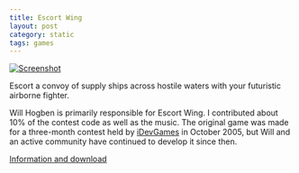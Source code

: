 ```yaml
---
title: Escort Wing
layout: post
category: static
tags: games
---
```


[![Screenshot](http://filer.case.edu/srj15/screenshots/Escort_thumb.jpg)](http://owoho.com/EscortWing/page3/files/page3-1001-full.html)

Escort a convoy of supply ships across hostile waters with your futuristic
airborne fighter.

Will Hogben is primarily responsible for Escort Wing. I contributed about 10%
of the contest code as well as the music. The original game was made for a
three-month contest held by [iDevGames](http://www.idevgames.com/) in October
2005, but Will and an active community have continued to develop it since then.

[Information and download](http://owoho.com/EscortWing/)
